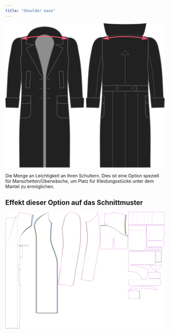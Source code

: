 ```yaml
---
title: "Shoulder ease"
---
```


![Schulter Zugabe](./shoulderease.svg)

Die Menge an Leichtigkeit an Ihren Schultern. Dies ist eine Option speziell für Manschetten/Überwäsche, um Platz für Kleidungsstücke unter dem Mantel zu ermöglichen.

## Effekt dieser Option auf das Schnittmuster

![Dieses Bild zeigt den Effekt dieser Option, indem es mehrere Varianten überlagert, die einen anderen Wert für diese Option haben](carlita_shoulderease_sample.svg "Effekt dieser Option auf das Schnittmuster")
